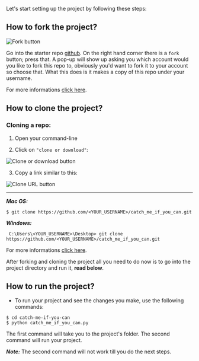 ﻿

Let's start setting up the project by following these steps:

## **How to fork the project?**
![Fork button](https://github-images.s3.amazonaws.com/enterprise/2.13/assets/images/help/repository/fork_button.jpg)

Go into the starter repo  [github](https://github.com/BashayerNouri/catch-me-if-you-can). On the right hand corner there is a `fork` button; press that. A pop-up will show up asking you which account would you like to fork this repo to, obviously you'd want to fork it to your account so choose that. What this does is it makes a copy of this repo under your username. 

For more informations [click here](https://help.github.com/en/enterprise/2.13/user/articles/fork-a-repo#fork-an-example-repository).

## **How to clone the project?**

### **Cloning a repo:**

 1. Open your command-line
 
 2. Click on `"clone or download"`:
  
![Clone or download button](https://help.github.com/assets/images/help/repository/clone-repo-clone-url-button.png)

 
 3. Copy a link similar to this:


![Clone URL button](https://help.github.com/assets/images/help/repository/https-url-clone.png)

---

***Mac OS:***

    $ git clone https://github.com/<YOUR_USERNAME>/catch_me_if_you_can.git

***Windows:***

     C:\Users\<YOUR_USERNAME>\Desktop> git clone https://github.com/<YOUR_USERNAME>/catch_me_if_you_can.git


For more informations [click here](https://help.github.com/en/github/creating-cloning-and-archiving-repositories/cloning-a-repository).

After forking and cloning the project all you need to do now is to go into the project directory and run it, **read below**.


## **How to run the project?**

 -   To run your project and see the changes you make, use the following commands:
 

    $ cd catch-me-if-you-can
    $ python catch_me_if_you_can.py


The first command will take you to the project's folder. The second command will run your project.

***Note:*** The second command will not work till you do the next steps.
